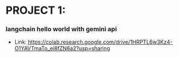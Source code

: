 # PROJECT 1:

### langchain hello world with gemini api

- Link: https://colab.research.google.com/drive/1HRPTL6w3Kz4-O1YAVTmaTo_ej8fZN6a2?usp=sharing